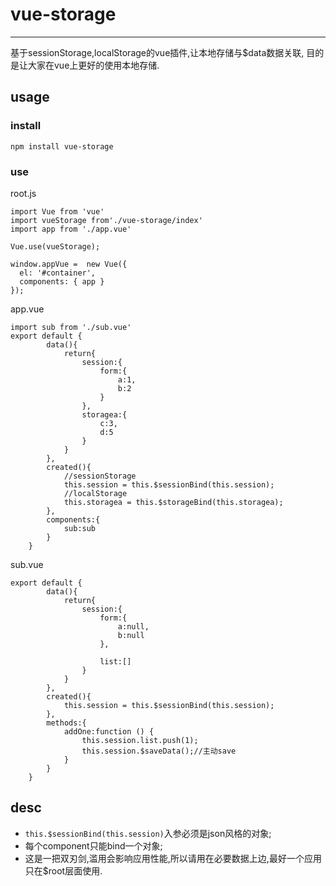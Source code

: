 # vue-storage
***

基于sessionStorage,localStorage的vue插件,让本地存储与$data数据关联,
目的是让大家在vue上更好的使用本地存储.

## usage

### install
```
npm install vue-storage

```

### use

root.js

```
import Vue from 'vue'
import vueStorage from'./vue-storage/index'
import app from './app.vue'

Vue.use(vueStorage);

window.appVue =  new Vue({
  el: '#container',
  components: { app }
});
```

app.vue

```
import sub from './sub.vue'
export default {
        data(){
            return{
                session:{
                    form:{
                        a:1,
                        b:2
                    }
                },
                storagea:{
                    c:3,
                    d:5
                }
            }
        },
        created(){
            //sessionStorage
            this.session = this.$sessionBind(this.session);
            //localStorage
            this.storagea = this.$storageBind(this.storagea);
        },
        components:{
            sub:sub
        }
    }
```

sub.vue

```
export default {
        data(){
            return{
                session:{
                    form:{
                        a:null,
                        b:null
                    },

                    list:[]
                }
            }
        },
        created(){
            this.session = this.$sessionBind(this.session);
        },
        methods:{
            addOne:function () {
                this.session.list.push(1);
                this.session.$saveData();//主动save
            }
        }
    }
````

## desc

- `this.$sessionBind(this.session)`入参必须是json风格的对象;
- 每个component只能bind一个对象;
- 这是一把双刃剑,滥用会影响应用性能,所以请用在必要数据上边,最好一个应用只在$root层面使用.